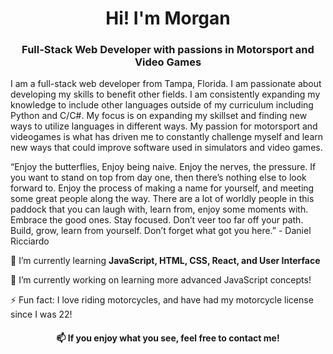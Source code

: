 <h1 align="center"> Hi! I'm Morgan </h1>
<h3 align="center"> Full-Stack Web Developer with passions in Motorsport and Video Games </h3>

I am a full-stack web developer from Tampa, Florida. I am passionate about developing my skills to benefit other fields. I am consistently expanding my knowledge to include other languages outside of my curriculum including Python and C/C#. My focus is on expanding my skillset and finding new ways to utilize languages in different ways. 
My passion for motorsport and videogames is what has driven me to constantly challenge myself and learn new ways that could improve software used in simulators and video games. 

“Enjoy the butterflies, Enjoy being naive. Enjoy the nerves, the pressure. If you want to stand on top from day one, then there’s nothing else to look forward to. Enjoy the process of making a name for yourself, and meeting some great people along the way. There are a lot of worldly people in this paddock that you can laugh with, learn from, enjoy some moments with. Embrace the good ones. Stay focused. Don’t veer too far off your path. Build, grow, learn from yourself. Don’t forget what got you here.” - Daniel Ricciardo


🌱 I’m currently learning **JavaScript, HTML, CSS, React, and User Interface**

🔭 I’m currently working on learning more advanced JavaScript concepts!

⚡ Fun fact: I love riding motorcycles, and have had my motorcycle license since I was 22!

<h4 align="center">📫 If you enjoy what you see, feel free to contact me! </h4>





<!--
**MorganECausey/MorganECausey** is a ✨ _special_ ✨ repository because its `README.md` (this file) appears on your GitHub profile.

Here are some ideas to get you started:

-  ...
- 💬 Ask me about 
- 👯 I’m looking to collaborate on ...
- 🤔 I’m looking for help with ...
- 
-  ...
- 😄 Pronouns: ...

-->
